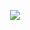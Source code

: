 <p align="center">
	<img src="https://cdn.discordapp.com/attachments/685655650923053122/1021362454799847444/project1.png" />
</p>